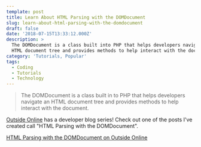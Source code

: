 ```yaml
---
template: post
title: Learn About HTML Parsing with the DOMDocument
slug: learn-about-html-parsing-with-the-domdocument
draft: false
date: '2018-07-15T13:33:12.000Z'
description: >
  The DOMDocument is a class built into PHP that helps developers navigate an
  HTML document tree and provides methods to help interact with the document.
category: 'Tutorials, Popular'
tags:
  - Coding
  - Tutorials
  - Technology
---
```

> The DOMDocument is a class built in to PHP that helps developers navigate an HTML document tree and provides methods to help interact with the document.

[Outside Online](http://www.outsideonline.com) has a developer blog series! Check out one of the posts I've created call "HTML Parsing with the DOMDocument".

[HTML Parsing with the DOMDocument on Outside Online](https://www.outsideonline.com/2320776/html-parsing-domdocument)

